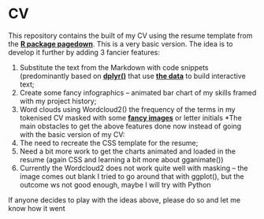 # CV
This repository contains the built of my CV using the resume template from the [**R package pagedown**](https://github.com/rstudio/pagedown).
This is a  very basic version. The idea is to develop it further by adding 3 fancier features:
1.	Substitute the text from the Markdown with code snippets (predominantly based on [**dplyr()**](https://github.com/tidyverse/dplyr) that use [**the data**](https://github.com/DG-creative-lab/CV/tree/master/Data) to build interactive text;
2.	Create some fancy infographics – animated bar chart of my skills framed with my project history;
3.	Word clouds using Wordcloud2() the frequency of the terms in my tokenised CV masked with some [**fancy images**](https://github.com/DG-creative-lab/CV/tree/master/images) or letter initials
*The main obstacles to get the above features done now instead of going with the basic version of my CV:
1.	The need to recreate the CSS template for the resume;
2.	Need a bit more work to get the charts animated and loaded in the resume (again CSS and learning a bit more about gganimate())
3.	Currently the Wordcloud2 does not work quite well with masking – the image comes out blank I tried to go around that with ggplot(), but the outcome ws not good enough, maybe I will try with Python


If anyone decides to play with the ideas above, please do so and let me know how it went <i class="far fa-smile"></i>

